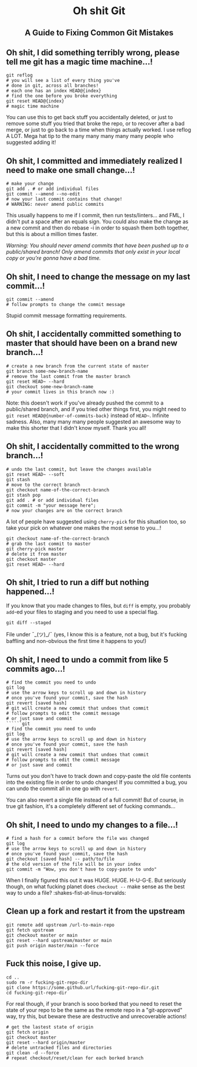 <h1 align="center">
  Oh shit Git
</h1>
<h2 align="center">  
  A Guide to Fixing Common Git Mistakes
</h2>

 ## Oh shit, I did something terribly wrong, please tell me git has a magic time machine...!

```git
git reflog
# you will see a list of every thing you've
# done in git, across all branches!
# each one has an index HEAD@{index}
# find the one before you broke everything
git reset HEAD@{index}
# magic time machine
```
You can use this to get back stuff you accidentally deleted, or just to remove some stuff you tried that broke the repo, or to recover after a bad merge, or just to go back to a time when things actually worked. I use reflog A LOT. Mega hat tip to the many many many many many people who suggested adding it!

## Oh shit, I committed and immediately realized I need to make one small change...!

```git
# make your change
git add . # or add individual files
git commit --amend --no-edit
# now your last commit contains that change!
# WARNING: never amend public commits
```

This usually happens to me if I commit, then run tests/linters... and FML, I didn't put a space after an equals sign. You could also make the change as a new commit and then do rebase -i in order to squash them both together, but this is about a million times faster.

*Warning: You should never amend commits that have been pushed up to a public/shared branch! Only amend commits that only exist in your local copy or you're gonna have a bad time.*

## Oh shit, I need to change the message on my last commit...!
```git
git commit --amend
# follow prompts to change the commit message
```
Stupid commit message formatting requirements.

## Oh shit, I accidentally committed something to master that should have been on a brand new branch...!
```git
# create a new branch from the current state of master
git branch some-new-branch-name
# remove the last commit from the master branch
git reset HEAD~ --hard
git checkout some-new-branch-name
# your commit lives in this branch now :)
```
Note: this doesn't work if you've already pushed the commit to a public/shared branch, and if you tried other things first, you might need to `git reset HEAD@{number-of-commits-back}` instead of `HEAD~`. Infinite sadness. Also, many many many people suggested an awesome way to make this shorter that I didn't know myself. Thank you all!

## Oh shit, I accidentally committed to the wrong branch...!
```git
# undo the last commit, but leave the changes available
git reset HEAD~ --soft
git stash
# move to the correct branch
git checkout name-of-the-correct-branch
git stash pop
git add . # or add individual files
git commit -m "your message here";
# now your changes are on the correct branch
```
A lot of people have suggested using `cherry-pick` for this situation too, so take your pick on whatever one makes the most sense to you...!
```git
git checkout name-of-the-correct-branch
# grab the last commit to master
git cherry-pick master
# delete it from master
git checkout master
git reset HEAD~ --hard
```

## Oh shit, I tried to run a diff but nothing happened...!
If you know that you made changes to files, but `diff` is empty, you probably `add`-ed your files to staging and you need to use a special flag.
```git
git diff --staged
```
File under ¯\_(ツ)_/¯ (yes, I know this is a feature, not a bug, but it's fucking baffling and non-obvious the first time it happens to you!)
## Oh shit, I need to undo a commit from like 5 commits ago...!
```git
# find the commit you need to undo
git log
# use the arrow keys to scroll up and down in history
# once you've found your commit, save the hash
git revert [saved hash]
# git will create a new commit that undoes that commit
# follow prompts to edit the commit message
# or just save and commit
``````git
# find the commit you need to undo
git log
# use the arrow keys to scroll up and down in history
# once you've found your commit, save the hash
git revert [saved hash]
# git will create a new commit that undoes that commit
# follow prompts to edit the commit message
# or just save and commit
```
Turns out you don't have to track down and copy-paste the old file contents into the existing file in order to undo changes! If you committed a bug, you can undo the commit all in one go with  `revert`.

You can also revert a single file instead of a full commit! But of course, in true git fashion, it's a completely different set of fucking commands...

## Oh shit, I need to undo my changes to a file...!
```git
# find a hash for a commit before the file was changed
git log
# use the arrow keys to scroll up and down in history
# once you've found your commit, save the hash
git checkout [saved hash] -- path/to/file
# the old version of the file will be in your index
git commit -m "Wow, you don't have to copy-paste to undo"
```
When I finally figured this out it was HUGE. HUGE. H-U-G-E. But seriously though, on what fucking planet does `checkout --` make sense as the best way to undo a file? :shakes-fist-at-linus-torvalds:

## Clean up a fork and restart it from the upstream
```git
git remote add upstream /url-to-main-repo
git fetch upstream
git checkout master or main
git reset --hard upstream/master or main  
git push origin master/main --force 
```

## Fuck this noise, I give up.
```git
cd ..
sudo rm -r fucking-git-repo-dir
git clone https://some.github.url/fucking-git-repo-dir.git
cd fucking-git-repo-dir
```
For real though, if your branch is sooo borked that you need to reset the state of your repo to be the same as the remote repo in a "git-approved" way, try this, but beware these are destructive and unrecoverable actions!
```git
# get the lastest state of origin
git fetch origin
git checkout master
git reset --hard origin/master
# delete untracked files and directories
git clean -d --force
# repeat checkout/reset/clean for each borked branch
```
